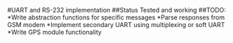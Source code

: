 #UART and RS-232 implementation
##Status
Tested and working
##TODO:
*Write abstraction functions for specific messages
*Parse responses from GSM modem
*Implement secondary UART using multiplexing or soft UART
*Write GPS module functionality